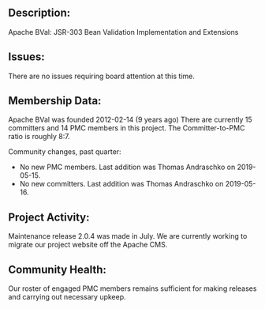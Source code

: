 ## Description:

Apache BVal: JSR-303 Bean Validation Implementation and Extensions

## Issues:
There are no issues requiring board attention at this time.

## Membership Data:
Apache BVal was founded 2012-02-14 (9 years ago)
There are currently 15 committers and 14 PMC members in this project.
The Committer-to-PMC ratio is roughly 8:7.

Community changes, past quarter:
- No new PMC members. Last addition was Thomas Andraschko on 2019-05-15.
- No new committers. Last addition was Thomas Andraschko on 2019-05-16.

## Project Activity:
Maintenance release 2.0.4 was made in July. We are currently working to
migrate our project website off the Apache CMS.

## Community Health:
Our roster of engaged PMC members remains sufficient for making releases and
carrying out necessary upkeep.
